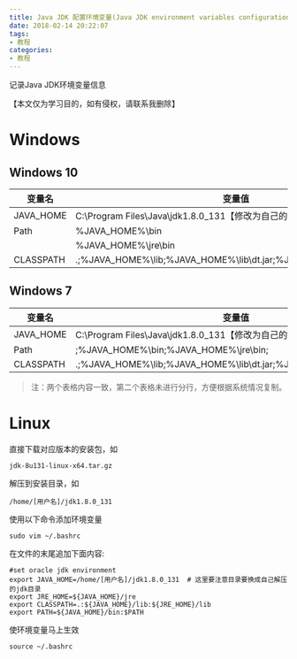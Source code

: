 ```yaml
---
title: Java JDK 配置环境变量(Java JDK environment variables configuration)
date: 2018-02-14 20:22:07
tags:
- 教程
categories:
- 教程
---
```


记录Java JDK环境变量信息

【本文仅为学习目的，如有侵权，请联系我删除】
<!-- more -->

# Windows

## Windows 10

变量名    | 变量值
----------|-------------------------------------------
JAVA_HOME |C:\Program Files\Java\jdk1.8.0_131【修改为自己的JDK安装地址】
Path      |%JAVA_HOME%\bin
		  |%JAVA_HOME%\jre\bin
CLASSPATH |.;%JAVA_HOME%\lib;%JAVA_HOME%\lib\dt.jar;%JAVA_HOME%\lib\tools.jar;

## Windows 7

变量名    | 变量值
----------|-------------------------------------------
JAVA_HOME |C:\Program Files\Java\jdk1.8.0_131【修改为自己的JDK安装地址】
Path      |;%JAVA_HOME%\bin;%JAVA_HOME%\jre\bin;
CLASSPATH |.;%JAVA_HOME%\lib;%JAVA_HOME%\lib\dt.jar;%JAVA_HOME%\lib\tools.jar;

> 注：两个表格内容一致，第二个表格未进行分行，方便根据系统情况复制。

# Linux

直接下载对应版本的安装包，如
```
jdk-8u131-linux-x64.tar.gz
```

解压到安装目录，如

```
/home/[用户名]/jdk1.8.0_131
```

使用以下命令添加环境变量

```
sudo vim ~/.bashrc
```

在文件的末尾追加下面内容:

```
#set oracle jdk environment
export JAVA_HOME=/home/[用户名]/jdk1.8.0_131  # 这里要注意目录要换成自己解压的jdk目录
export JRE_HOME=${JAVA_HOME}/jre  
export CLASSPATH=.:${JAVA_HOME}/lib:${JRE_HOME}/lib  
export PATH=${JAVA_HOME}/bin:$PATH  
```

使环境变量马上生效

```
source ~/.bashrc
```